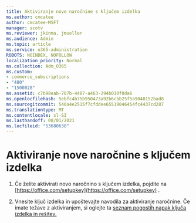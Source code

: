 ```yaml
---
title: Aktiviranje nove naročnine s ključem izdelka
ms.author: cmcatee
author: cmcatee-MSFT
manager: scotv
ms.reviewer: jkinma, jmueller
ms.audience: Admin
ms.topic: article
ms.service: o365-administration
ROBOTS: NOINDEX, NOFOLLOW
localization_priority: Normal
ms.collection: Adm_O365
ms.custom:
- commerce_subscriptions
- "480"
- "1500028"
ms.assetid: c7b98eab-707b-4487-a463-294b010f0da6
ms.openlocfilehash: 5ebfc4b75b950473a92b6cbb25f5a9048152bad8
ms.sourcegitcommit: 540a4e2515f7cfddee65519046454fc4437cd287
ms.translationtype: MT
ms.contentlocale: sl-SI
ms.lasthandoff: 08/01/2021
ms.locfileid: "53680638"
---
```

# <a name="activate-a-new-subscription-with-a-product-key"></a>Aktiviranje nove naročnine s ključem izdelka

1. Če želite aktivirati novo naročnino s ključem izdelka, pojdite na [https://office.com/setupkey](https://office.com/setupkey) .

2. Vnesite ključ izdelka in upoštevajte navodila za aktiviranje naročnine. Če imate težave z aktiviranjem, si oglejte ta [seznam pogostih napak ključa izdelka in rešitev.](https://docs.microsoft.com/microsoft-365/commerce/product-key-errors-and-solutions)
